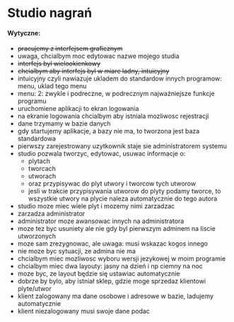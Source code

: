# Studio nagrań
#### Wytyczne:
- ~~pracujemy z interfejsem graficznym~~
- uwaga, chcialbym moc edytowac nazwe mojego studia
- ~~interfejs byl wielookienkowy~~
- ~~chcialbym aby interfejs byl w miare ladny, intuicyjny~~
- intuicyjny czyli nawiazuje ukladem do standardow innych programow: menu, uklad tego menu
- menu: 2: zwykle i podreczne, w podrecznym najważniejsze funkcje programu
- uruchomiene aplikacji to ekran logowania
- na ekranie logowania chcialbym aby istniala mozliwosc rejestracji
- dane trzymamy w bazie danych
- gdy startujemy aplikacje, a bazy nie ma, to tworzona jest baza standardowa
- pierwszy zarejestrowany uzytkownik staje sie administratorem systemu
- studio pozwala tworzyc, edytowac, usuwac informacje o:
  - plytach
  - tworcach
  - utworach
  -  oraz przypisywac do plyt utwory i tworcow tych utworow
  - jesli w trakcie przypisywania utworow do plyty podamy tworce, to wszystkie
   utwory na plycie naleza automatycznie do tego autora
- studio moze miec wiele plyt i mozemy nimi zarzadzac
- zarzadza administrator
- administrator moze awansowac innych na administratora
- moze tez byc usuniety ale nie gdy byl pierwszym adminem na liscie utworzonych
- moze sam zrezygnowac, ale uwaga: musi wskazac kogos innego
- nie moze byc sytuacji, ze admina nie ma
- chcialbym miec mozliwosc wyboru wersji jezykowej w moim programie
- chcialbym miec dwa layouty: jasny na dzień i np ciemny na noc
- moze byc, ze layout będzie się ustawiac automatycznie
- dobrze by bylo, aby istniał sklep, gdzie moge sprzedaz klientowi plyte/utwor
- klient zalogowany ma dane osobowe i adresowe w bazie, ladujemy automatycznie
- klient niezalogowany musi swoje dane podac

